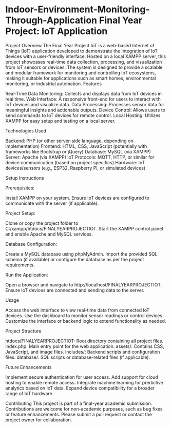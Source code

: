 # Indoor-Environment-Monitoring-Through-Application Final Year Project: IoT Application

Project Overview
The Final Year Project IoT is a web-based Internet of Things (IoT) application developed to demonstrate the integration of IoT devices with a user-friendly interface. Hosted on a local XAMPP server, this project showcases real-time data collection, processing, and visualization from IoT sensors or devices. The system is designed to provide a scalable and modular framework for monitoring and controlling IoT ecosystems, making it suitable for applications such as smart homes, environmental monitoring, or industrial automation.
Features

Real-Time Data Monitoring: Collects and displays data from IoT devices in real time.
Web Interface: A responsive front-end for users to interact with IoT devices and visualize data.
Data Processing: Processes sensor data for meaningful insights and actionable outputs.
Device Control: Allows users to send commands to IoT devices for remote control.
Local Hosting: Utilizes XAMPP for easy setup and testing on a local server.

Technologies Used

Backend: PHP (or other server-side language, depending on implementation)
Frontend: HTML, CSS, JavaScript (potentially with frameworks like Bootstrap or jQuery)
Database: MySQL (via XAMPP)
Server: Apache (via XAMPP)
IoT Protocols: MQTT, HTTP, or similar for device communication (based on project specifics)
Hardware: IoT devices/sensors (e.g., ESP32, Raspberry Pi, or simulated devices)

Setup Instructions

Prerequisites:

Install XAMPP on your system.
Ensure IoT devices are configured to communicate with the server (if applicable).


Project Setup:

Clone or copy the project folder to C:/xampp/htdocs/FINALYEARPROJECTIOT.
Start the XAMPP control panel and enable Apache and MySQL services.


Database Configuration:

Create a MySQL database using phpMyAdmin.
Import the provided SQL schema (if available) or configure the database as per the project requirements.


Run the Application:

Open a browser and navigate to http://localhost/FINALYEARPROJECTIOT.
Ensure IoT devices are connected and sending data to the server.



Usage

Access the web interface to view real-time data from connected IoT devices.
Use the dashboard to monitor sensor readings or control devices.
Customize the interface or backend logic to extend functionality as needed.

Project Structure

htdocs/FINALYEARPROJECTIOT: Root directory containing all project files.
index.php: Main entry point for the web application.
assets/: Contains CSS, JavaScript, and image files.
includes/: Backend scripts and configuration files.
database/: SQL scripts or database-related files (if applicable).



Future Enhancements

Implement secure authentication for user access.
Add support for cloud hosting to enable remote access.
Integrate machine learning for predictive analytics based on IoT data.
Expand device compatibility for a broader range of IoT hardware.

Contributing
This project is part of a final-year academic submission. Contributions are welcome for non-academic purposes, such as bug fixes or feature enhancements. Please submit a pull request or contact the project owner for collaboration.


